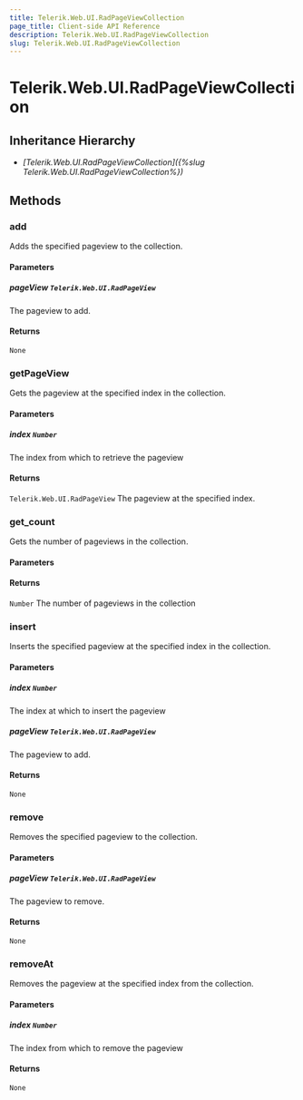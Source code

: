 ```yaml
---
title: Telerik.Web.UI.RadPageViewCollection
page_title: Client-side API Reference
description: Telerik.Web.UI.RadPageViewCollection
slug: Telerik.Web.UI.RadPageViewCollection
---
```


# Telerik.Web.UI.RadPageViewCollection  

## Inheritance Hierarchy

* *[Telerik.Web.UI.RadPageViewCollection]({%slug Telerik.Web.UI.RadPageViewCollection%})*

## Methods

###  add

Adds the specified pageview to the collection.

#### Parameters

##### pageView `Telerik.Web.UI.RadPageView`

 The pageview to add. 

#### Returns

`None` 

###  getPageView

Gets the pageview at the specified index in the collection.

#### Parameters

##### index `Number`

 The index from which to retrieve the pageview 

#### Returns

`Telerik.Web.UI.RadPageView`  The pageview at the specified index. 

###  get_count

Gets the number of pageviews in the collection.

#### Parameters

#### Returns

`Number`  The number of pageviews in the collection 

###  insert

Inserts the specified pageview at the specified index in the collection.

#### Parameters

##### index `Number`

 The index at which to insert the pageview 

##### pageView `Telerik.Web.UI.RadPageView`

 The pageview to add. 

#### Returns

`None` 

###  remove

Removes the specified pageview to the collection.

#### Parameters

##### pageView `Telerik.Web.UI.RadPageView`

 The pageview to remove. 

#### Returns

`None` 

###  removeAt

Removes the pageview at the specified index from the collection.

#### Parameters

##### index `Number`

 The index from which to remove the pageview 

#### Returns

`None` 


